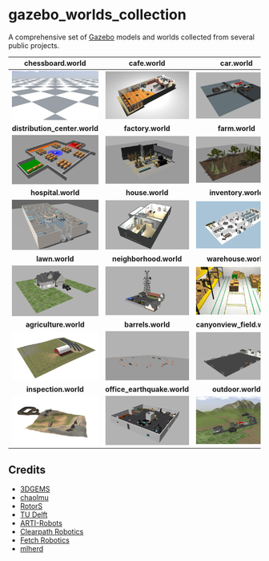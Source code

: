 # gazebo_worlds_collection
A comprehensive set of [Gazebo](http://gazebosim.org/) models and worlds collected from several public projects.

| chessboard.world                                        | cafe.world                                              | car.world                                               |
|:-------------------------------------------------------:|:-------------------------------------------------------:|:-------------------------------------------------------:|
| <img src=".github/chessboard.jpg" width = 250>          | <img src=".github/cafe.jpg" width = 250>                | <img src=".github/car.jpg" width = 250>                 |
| **distribution_center.world**                           | **factory.world**                                       | **farm.world**                                          |
| <img src=".github/distribution_center.jpg" width = 250> | <img src=".github/factory.jpg" width = 250>             | <img src=".github/farm.jpg" width = 250>                |
| **hospital.world**                                      | **house.world**                                         | **inventory.world**                                     |
| <img src=".github/hospital.jpg" width = 250>            | <img src=".github/house.jpg" width = 250>               | <img src=".github/office.jpg" width = 250>              |
| **lawn.world**                                          | **neighborhood.world**                                  | **warehouse.world**                                     |
| <img src=".github/lawn.jpg" width = 250>                | <img src=".github/neighborhood.jpg" width = 250>        | <img src=".github/warehouse.jpg" width = 250>           |
| **agriculture.world**                                   | **barrels.world**                                       | **canyonview_field.world**                              |
| <img src=".github/agriculture.jpg" width = 250>         | <img src=".github/barrels.jpg" width = 250>             | <img src=".github/canyonview_field.jpg" width = 250>    |
| **inspection.world**                                    | **office_earthquake.world**                             | **outdoor.world**                                       |
| <img src=".github/inspection.jpg" width = 250>          | <img src=".github/office_earthquake.jpg" width = 250>   | <img src=".github/outdoor.jpg" width = 250>             |

## Credits
- [3DGEMS](http://data.nvision2.eecs.yorku.ca/3DGEMS/)
- [chaolmu](https://github.com/chaolmu/gazebo_models_worlds_collection)
 - [RotorS](https://github.com/ethz-asl/rotors_simulator)
 - [TU Delft](https://github.com/tudelft/gazebo_models)
 - [ARTI-Robots](https://github.com/ARTI-Robots/gazebo_worlds)
 - [Clearpath Robotics](https://github.com/clearpathrobotics/cpr_gazebo)
 - [Fetch Robotics](https://github.com/fetchrobotics/fetch_gazebo)
 - [mlherd](https://github.com/mlherd/Dataset-of-Gazebo-Worlds-Models-and-Maps)